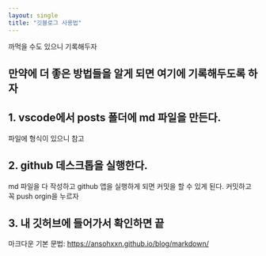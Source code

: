 ```yaml
---
layout: single
title: "깃블로그 사용법"
---
```


까먹을 수도 있으니 기록해두자
## 만약에 더 좋은 방법들을 알게 되면 여기에 기록해두도록 하자

## 1. vscode에서 posts 폴더에 md 파일을 만든다.

파일에 형식이 있으니 참고

## 2. github 데스크톱을 실행한다.

md 파일을 다 작성하고 github 앱을 실행하게 되면 커밋을 할 수 있게 된다.
커밋하고 꼭 push orgin을 누르자

## 3. 내 깃허브에 들어가서 확인하면 끝

마크다운 기본 문법: <https://ansohxxn.github.io/blog/markdown/>

